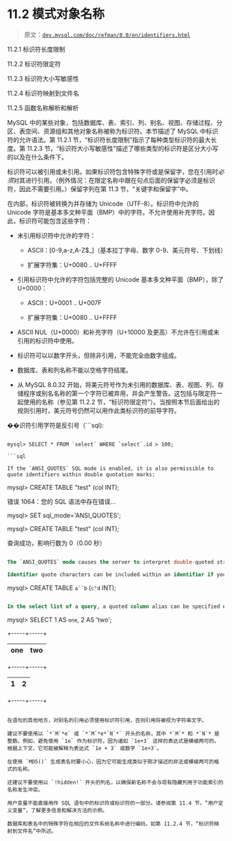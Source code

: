 # 11.2 模式对象名称

> 原文：[`dev.mysql.com/doc/refman/8.0/en/identifiers.html`](https://dev.mysql.com/doc/refman/8.0/en/identifiers.html)

11.2.1 标识符长度限制

11.2.2 标识符限定符

11.2.3 标识符大小写敏感性

11.2.4 标识符映射到文件名

11.2.5 函数名称解析和解析

MySQL 中的某些对象，包括数据库、表、索引、列、别名、视图、存储过程、分区、表空间、资源组和其他对象名称被称为标识符。本节描述了 MySQL 中标识符的允许语法。第 11.2.1 节，“标识符长度限制”指示了每种类型标识符的最大长度。第 11.2.3 节，“标识符大小写敏感性”描述了哪些类型的标识符是区分大小写的以及在什么条件下。

标识符可以被引用或未引用。如果标识符包含特殊字符或是保留字，您在引用时*必须*对其进行引用。（例外情况：在限定名称中跟在句点后面的保留字必须是标识符，因此不需要引用。）保留字列在第 11.3 节，“关键字和保留字”中。

在内部，标识符被转换为并存储为 Unicode（UTF-8）。标识符中允许的 Unicode 字符是基本多文种平面（BMP）中的字符。不允许使用补充字符。因此，标识符可能包含这些字符：

+   未引用标识符中允许的字符：

    +   ASCII：[0-9,a-z,A-Z$_]（基本拉丁字母、数字 0-9、美元符号、下划线）

    +   扩展字符集：U+0080 .. U+FFFF

+   引用标识符中允许的字符包括完整的 Unicode 基本多文种平面（BMP），除了 U+0000：

    +   ASCII：U+0001 .. U+007F

    +   扩展字符集：U+0080 .. U+FFFF

+   ASCII NUL（U+0000）和补充字符（U+10000 及更高）不允许在引用或未引用的标识符中使用。

+   标识符可以以数字开头，但除非引用，不能完全由数字组成。

+   数据库、表和列名称不能以空格字符结尾。

+   从 MySQL 8.0.32 开始，将美元符号作为未引用的数据库、表、视图、列、存储程序或别名名称的第一个字符已被弃用，并会产生警告。这包括与限定符一起使用的名称（参见第 11.2.2 节，“标识符限定符”）。当按照本节后面给出的规则引用时，美元符号仍然可以用作此类标识符的前导字符。

��识符引用字符是反引号（```sql):

```

mysql> SELECT * FROM `select` WHERE `select`.id > 100;

```sql

If the `ANSI_QUOTES` SQL mode is enabled, it is also permissible to quote identifiers within double quotation marks:

```

mysql> CREATE TABLE "test" (col INT);

错误 1064：您的 SQL 语法中存在错误...

mysql> SET sql_mode='ANSI_QUOTES';

mysql> CREATE TABLE "test" (col INT);

查询成功，影响行数为 0（0.00 秒）

```sql

The `ANSI_QUOTES` mode causes the server to interpret double-quoted strings as identifiers. Consequently, when this mode is enabled, string literals must be enclosed within single quotation marks. They cannot be enclosed within double quotation marks. The server SQL mode is controlled as described in Section 7.1.11, “Server SQL Modes”.

Identifier quote characters can be included within an identifier if you quote the identifier. If the character to be included within the identifier is the same as that used to quote the identifier itself, then you need to double the character. The following statement creates a table named `a`b` that contains a column named `c"d`:

```

mysql> CREATE TABLE `a``b` (`c"d` INT);

```sql

In the select list of a query, a quoted column alias can be specified using identifier or string quoting characters:

```

mysql> SELECT 1 AS `one`, 2 AS 'two';

+-----+-----+

| one | two |
| --- | --- |

+-----+-----+

|   1 |   2 |
| --- | --- |

+-----+-----+

```

在语句的其他地方，对别名的引用必须使用标识符引用，否则引用将被视为字符串文字。

建议不要使用以 `*`M`*e` 或 `*`M`*e*`N`*` 开头的名称，其中 *`M`* 和 *`N`* 是整数。例如，避免使用 `1e` 作为标识符，因为诸如 `1e+3` 这样的表达式是模棱两可的。根据上下文，它可能被解释为表达式 `1e + 3` 或数字 `1e+3`。

在使用 `MD5()` 生成表名时要小心，因为它可能生成类似于刚才描述的非法或模棱两可的格式的名称。

还建议不要使用以 `!hidden!` 开头的列名，以确保新名称不会与现有隐藏列用于功能索引的名称发生冲突。

用户变量不能直接用作 SQL 语句中的标识符或标识符的一部分。请参阅第 11.4 节，“用户定义变量”，了解更多信息和解决方法的示例。

数据库和表名中的特殊字符在相应的文件系统名称中进行编码，如第 11.2.4 节，“标识符映射到文件名”中所述。
